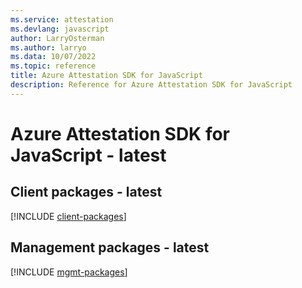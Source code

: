 ```yaml
---
ms.service: attestation
ms.devlang: javascript
author: LarryOsterman
ms.author: larryo
ms.data: 10/07/2022
ms.topic: reference
title: Azure Attestation SDK for JavaScript
description: Reference for Azure Attestation SDK for JavaScript
---
```

# Azure Attestation SDK for JavaScript - latest

## Client packages - latest
[!INCLUDE [client-packages](attestation-client-index.md)]
## Management packages - latest
[!INCLUDE [mgmt-packages](attestation-mgmt-index.md)]